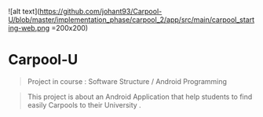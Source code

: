 
![alt text](https://github.com/johant93/Carpool-U/blob/master/implementation_phase/carpool_2/app/src/main/carpool_starting-web.png =200x200)

# Carpool-U

> Project in course : Software Structure / Android Programming

> This project is about an Android Application that help students to find easily Carpools to their University .
